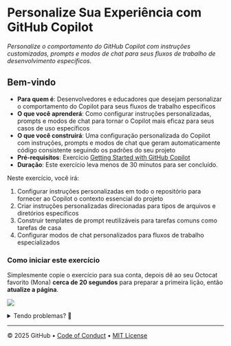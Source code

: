 # Personalize Sua Experiência com GitHub Copilot

_Personalize o comportamento do GitHub Copilot com instruções customizadas, prompts e modos de chat para seus fluxos de trabalho de desenvolvimento específicos._

## Bem-vindo

- **Para quem é**: Desenvolvedores e educadores que desejam personalizar o comportamento do Copilot para seus fluxos de trabalho específicos
- **O que você aprenderá**: Como configurar instruções personalizadas, prompts e modos de chat para tornar o Copilot mais eficaz para seus casos de uso específicos
- **O que você construirá**: Uma configuração personalizada do Copilot com instruções, prompts e modos de chat que geram automaticamente código consistente seguindo os padrões do seu projeto
- **Pré-requisitos**: Exercício [Getting Started with GitHub Copilot](https://github.com/skills/getting-started-with-github-copilot)
- **Duração**: Este exercício leva menos de 30 minutos para ser concluído.

Neste exercício, você irá:

1. Configurar instruções personalizadas em todo o repositório para fornecer ao Copilot o contexto essencial do projeto
1. Criar instruções personalizadas direcionadas para tipos de arquivos e diretórios específicos
1. Construir templates de prompt reutilizáveis para tarefas comuns como tarefas de casa
1. Configurar modos de chat personalizados para fluxos de trabalho especializados

### Como iniciar este exercício

Simplesmente copie o exercício para sua conta, depois dê ao seu Octocat favorito (Mona) **cerca de 20 segundos** para preparar a primeira lição, então **atualize a página**.

[![](https://img.shields.io/badge/Copiar%20Exercício-%E2%86%92-1f883d?style=for-the-badge&logo=github&labelColor=197935)](https://github.com/new?template_owner=dev-pods&template_name=customize-your-github-copilot-experience&owner=%40me&name=skills-customize-your-github-copilot-experience&description=Exercise:+Customize+Your+GitHub+Copilot+Experience&visibility=public)

<details>
<summary>Tendo problemas? 🤷</summary><br/>

Ao copiar o exercício, recomendamos as seguintes configurações:

- Para proprietário, escolha sua conta pessoal ou uma organização para hospedar o repositório.

- Recomendamos criar um repositório público, já que repositórios privados usarão minutos do Actions.

Se o exercício não estiver pronto em 20 segundos, verifique a aba [Actions](../../actions).

- Verifique se um job está executando. Às vezes simplesmente demora um pouco mais.

- Se a página mostrar um job falhado, por favor submeta uma issue. Legal, você encontrou um bug! 🐛

</details>

---

&copy; 2025 GitHub &bull; [Code of Conduct](https://www.contributor-covenant.org/version/2/1/code_of_conduct/code_of_conduct.md) &bull; [MIT License](https://gh.io/mit)
